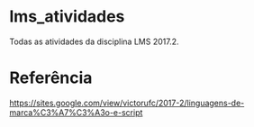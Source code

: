 # lms_atividades
Todas as atividades da disciplina LMS 2017.2.

# Referência
https://sites.google.com/view/victorufc/2017-2/linguagens-de-marca%C3%A7%C3%A3o-e-script
